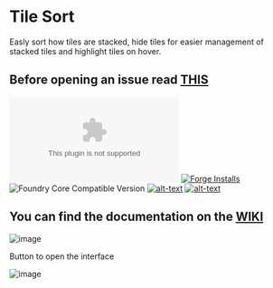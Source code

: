# Tile Sort
Easly sort how tiles are stacked, hide tiles for easier management of stacked tiles and highlight tiles on hover.

## Before opening an issue read [THIS](https://github.com/theripper93/Levels/blob/v9/ISSUES.md)

![Latest Release Download Count](https://img.shields.io/github/downloads/theripper93/tile-sort/latest/module.zip?color=2b82fc&label=DOWNLOADS&style=for-the-badge) [![Forge Installs](https://img.shields.io/badge/dynamic/json?label=Forge%20Installs&query=package.installs&suffix=%25&url=https%3A%2F%2Fforge-vtt.com%2Fapi%2Fbazaar%2Fpackage%2Ftile-sort&colorB=03ff1c&style=for-the-badge)](https://forge-vtt.com/bazaar#package=tile-sort) ![Foundry Core Compatible Version](https://img.shields.io/badge/dynamic/json.svg?url=https%3A%2F%2Fraw.githubusercontent.com%2Ftheripper93%2Ftile-sort%2Fmain%2Fmodule.json&label=Foundry%20Version&query=$.compatibleCoreVersion&colorB=orange&style=for-the-badge) [![alt-text](https://img.shields.io/badge/-Patreon-%23ff424d?style=for-the-badge)](https://www.patreon.com/theripper93) [![alt-text](https://img.shields.io/badge/-Discord-%235662f6?style=for-the-badge)](https://discord.gg/F53gBjR97G)

## You can find the documentation on the [WIKI](https://api.theripper93.com/modulewiki/tile-sort/free)

![image](https://user-images.githubusercontent.com/1346839/162642051-05b12c15-8f63-49de-97a5-4677015121d1.png)

Button to open the interface

![image](https://user-images.githubusercontent.com/1346839/162642066-13809892-70a9-4815-ab3e-fa1d9627759a.png)
